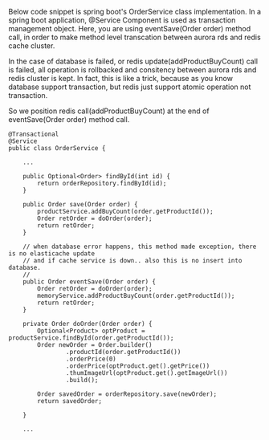 Below code snippet is spring boot's OrderService class implementation.
In a spring boot application, @Service Component is used as transaction management object.
Here, you are using eventSave(Order order) method call, in order to make method level transcation between aurora rds and redis cache cluster.

In the case of database is failed, or redis update(addProductBuyCount) call is failed, 
all operation is rollbacked and consitency between aurora rds and redis cluster is kept.
In fact, this is like a trick, because as you know database support transaction, but
redis just support atomic operation not transaction.

So we position redis call(addProductBuyCount) at the end of eventSave(Order order) method call.

```
@Transactional
@Service
public class OrderService {

    ...
    
    public Optional<Order> findById(int id) {
        return orderRepository.findById(id);
    }

    public Order save(Order order) {
        productService.addBuyCount(order.getProductId());
        Order retOrder = doOrder(order);
        return retOrder;
    }

    // when database error happens, this method made exception, there is no elasticache update
    // and if cache service is down.. also this is no insert into database.
    //
    public Order eventSave(Order order) {
        Order retOrder = doOrder(order);
        memoryService.addProductBuyCount(order.getProductId());
        return retOrder;
    }

    private Order doOrder(Order order) {
        Optional<Product> optProduct = productService.findById(order.getProductId());
        Order newOrder = Order.builder()
                .productId(order.getProductId())
                .orderPrice(0)
                .orderPrice(optProduct.get().getPrice())
                .thumImageUrl(optProduct.get().getImageUrl())
                .build();

        Order savedOrder = orderRepository.save(newOrder);
        return savedOrder;

    }
    
    ...
```
